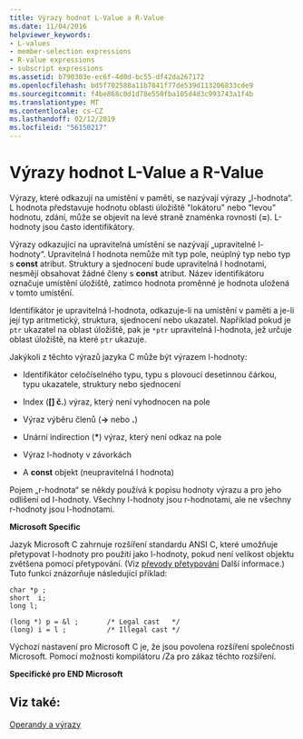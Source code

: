 ```yaml
---
title: Výrazy hodnot L-Value a R-Value
ms.date: 11/04/2016
helpviewer_keywords:
- L-values
- member-selection expressions
- R-value expressions
- subscript expressions
ms.assetid: b790303e-ec6f-4d0d-bc55-df42da267172
ms.openlocfilehash: bd5f702588a11b7841f77de539d113206833cde9
ms.sourcegitcommit: f4be868c0d1d78e550fba105d4d3c993743a1f4b
ms.translationtype: MT
ms.contentlocale: cs-CZ
ms.lasthandoff: 02/12/2019
ms.locfileid: "56150217"
---
```

# <a name="l-value-and-r-value-expressions"></a>Výrazy hodnot L-Value a R-Value

Výrazy, které odkazují na umístění v paměti, se nazývají výrazy „l-hodnota“. L hodnota představuje hodnotu oblasti úložiště "lokátoru" nebo "levou" hodnotu, zdání, může se objevit na levé straně znaménka rovnosti (**=**). L-hodnoty jsou často identifikátory.

Výrazy odkazující na upravitelná umístění se nazývají „upravitelné l-hodnoty“. Upravitelná l hodnota nemůže mít typ pole, neúplný typ nebo typ s **const** atribut. Struktury a sjednocení bude upravitelná l hodnotami, nesmějí obsahovat žádné členy s **const** atribut. Název identifikátoru označuje umístění úložiště, zatímco hodnota proměnné je hodnota uložená v tomto umístění.

Identifikátor je upravitelná l-hodnota, odkazuje-li na umístění v paměti a je-li její typ aritmetický, struktura, sjednocení nebo ukazatel. Například pokud je `ptr` ukazatel na oblast úložiště, pak je `*ptr` upravitelná l-hodnota, jež určuje oblast úložiště, na které `ptr` ukazuje.

Jakýkoli z těchto výrazů jazyka C může být výrazem l-hodnoty:

- Identifikátor celočíselného typu, typu s plovoucí desetinnou čárkou, typu ukazatele, struktury nebo sjednocení

- Index (**[] č.**) výraz, který není vyhodnocen na pole

- Výraz výběru členů (**->** nebo **.**)

- Unární indirection (<strong>\*</strong>) výraz, který není odkaz na pole

- Výraz l-hodnoty v závorkách

- A **const** objekt (neupravitelná l hodnota)

Pojem „r-hodnota“ se někdy používá k popisu hodnoty výrazu a pro jeho odlišení od l-hodnoty. Všechny l-hodnoty jsou r-hodnotami, ale ne všechny r-hodnoty jsou l-hodnotami.

**Microsoft Specific**

Jazyk Microsoft C zahrnuje rozšíření standardu ANSI C, které umožňuje přetypovat l-hodnoty pro použití jako l-hodnoty, pokud není velikost objektu zvětšena pomocí přetypování. (Viz [převody přetypování](../c-language/type-cast-conversions.md) Další informace.) Tuto funkci znázorňuje následující příklad:

```
char *p ;
short  i;
long l;

(long *) p = &l ;       /* Legal cast   */
(long) i = l ;          /* Illegal cast */
```

Výchozí nastavení pro Microsoft C je, že jsou povolena rozšíření společnosti Microsoft. Pomocí možnosti kompilátoru /Za pro zákaz těchto rozšíření.

**Specifické pro END Microsoft**

## <a name="see-also"></a>Viz také:

[Operandy a výrazy](../c-language/operands-and-expressions.md)

